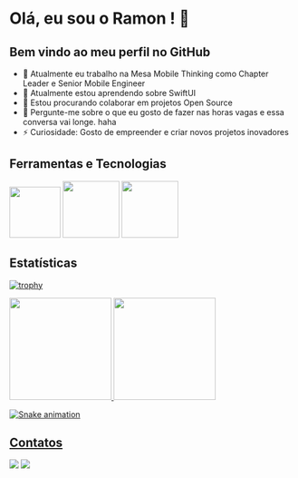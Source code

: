 # Olá, eu sou o Ramon ! 👋



## Bem vindo ao meu perfil no GitHub

- 🔭 Atualmente eu trabalho na Mesa Mobile Thinking como Chapter Leader e Senior Mobile Engineer
- 🌱 Atualmente estou aprendendo sobre SwiftUI
- 👯 Estou procurando colaborar em projetos Open Source
- 💬 Pergunte-me sobre o que eu gosto de fazer nas horas vagas e essa conversa vai longe. haha
- ⚡ Curiosidade: Gosto de empreender e criar novos projetos inovadores



## Ferramentas e Tecnologias

<div>
<img src="https://cdn.jsdelivr.net/gh/devicons/devicon/icons/swift/swift-original.svg" width="90" height="90" />
<img src="https://cdn.jsdelivr.net/gh/devicons/devicon/icons/xcode/xcode-original.svg"  width="100" height="100" />
<img src="https://cdn.jsdelivr.net/gh/devicons/devicon/icons/apple/apple-original.svg" width="100" height="100" />
</div>


## Estatísticas

[![trophy](https://github-profile-trophy.vercel.app/?username=iramons&theme=darkhub&no-frame=true&row=1)](https://github.com/iramons/github-profile-trophy)


<div>
<a href="https://github.com/iramons">
<img height="180em" src="https://github-readme-stats.vercel.app/api/top-langs/?username=iramons&layout=compact&langs_count=7&theme=radical"/>
<img height="180em" src="https://github-readme-stats.vercel.app/api?username=iramons&show_icons=true&theme=radical&include_all_commits=true&count_private=true"/>
</div>
       
    
![Snake animation](https://github.com/iramons/iramons/blob/output/github-contribution-grid-snake.svg)


## Contatos

<div>
<a href = "mailto:tebram.dev@gmail.com"><img src="https://img.shields.io/badge/Gmail-D14836?style=for-the-badge&logo=gmail&logoColor=white" target="_blank"></a>
<a href="https://www.linkedin.com/in/ramon-dos-santos-673b9b103/" target="_blank"><img src="https://img.shields.io/badge/-LinkedIn-%230077B5?style=for-the-badge&logo=linkedin&logoColor=white" target="_blank"></a>   
</div>
